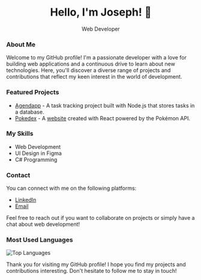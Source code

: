 <h1 align="center">Hello, I'm Joseph! 👋</h1>
<p align="center">
  Web Developer
</p>

### About Me

Welcome to my GitHub profile! I'm a passionate developer with a love for building web applications and a continuous drive to learn about new technologies. Here, you'll discover a diverse range of projects and contributions that reflect my keen interest in the world of development.

### Featured Projects

- [Agendapp](https://github.com/JosephHerreraDev/Agendapp) - A task tracking project built with Node.js that stores tasks in a database.
- [Pokedex](https://github.com/JosephHerreraDev/Pokedex) - A [website](https://pokedex-joedev.vercel.app/) created with React powered by the Pokémon API.

### My Skills

- Web Development
- UI Design in Figma
- C# Programming

### Contact

You can connect with me on the following platforms:

- [LinkedIn](https://www.linkedin.com/in/joseph-herrera-le%C3%B3n/)
- [Email](josephherreraleon@gmail.com)

Feel free to reach out if you want to collaborate on projects or simply have a chat about web development!

### Most Used Languages

![Top Languages](https://github-readme-stats.vercel.app/api/top-langs/?username=JosephHerreraDev&layout=compact)

Thank you for visiting my GitHub profile! I hope you find my projects and contributions interesting. Don't hesitate to follow me to stay in touch!
